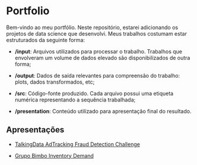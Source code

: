 # Portfolio

Bem-vindo ao meu portfólio. Neste repositório, estarei adicionando os projetos de data science que desenvolvi. Meus trabalhos costumam estar estruturados da seguinte forma:

* **/input**: Arquivos utilizados para processar o trabalho. Trabalhos que envolveram um volume de dados elevado são disponibilizados de outra forma;

* **/output**: Dados de saída relevantes para compreensão do trabalho: plots, dados transformados, etc;

* **/src**: Código-fonte produzido. Cada arquivo possui uma etiqueta numérica representando a sequência trabalhada;

* **/presentation**: Conteúdo utilizado para apresentação final do resultado.

## Apresentações

* [TalkingData AdTracking Fraud Detection Challenge](https://gustavo-hsm.github.io/TalkingData.html)

* [Grupo Bimbo Inventory Demand](https://gustavo-hsm.github.io/grupoBimbo.html)

